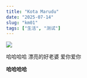 ```yaml
---
title: "Kota Marudu"
date: "2025-07-14"
slug: "km01"
tags: ["生活", "测试"]
---
```

![](https://prod-files-secure.s3.us-west-2.amazonaws.com/112d0858-5090-4d34-a606-b75eb8d65fd2/c7b45876-473c-4fb6-85d3-cb84a84bfc51/1000201235.jpg?X-Amz-Algorithm=AWS4-HMAC-SHA256&X-Amz-Content-Sha256=UNSIGNED-PAYLOAD&X-Amz-Credential=ASIAZI2LB466VMYPBIWU%2F20250724%2Fus-west-2%2Fs3%2Faws4_request&X-Amz-Date=20250724T090140Z&X-Amz-Expires=3600&X-Amz-Security-Token=IQoJb3JpZ2luX2VjEAAaCXVzLXdlc3QtMiJIMEYCIQDnt%2Bp47vaWPHjX2zbkdXDWb4tIbw5ZIv5qpQ%2FhBVQT9gIhANyNYGwOMXzsWvORuikreXqStRDPiFTsq7%2FphDRUI74BKv8DCCkQABoMNjM3NDIzMTgzODA1IgzRuNCY1PKfsFGYKZoq3AOZcLdt7GtlO5TfjqJpVYrJzTSSyZcxZ6zqp%2FyQ9gPdYut8yoQClUKGLAWrHepuV4Joq8Jyr%2F%2FPqf8JEcLQvlGxqvKOC3tvlVpMx1UYWdD7MbLCxcz%2BbSg1akkjKaRYiQWAYKg05jYp0hDRYnIn%2B1NJ%2FsTQQsVqNeRYhAb9DoTOUmG54o%2Br%2FsvDZQCW%2F4zh5a3v0JoLkI8xBxORQrnCP1tEIID1jqcnmqZb0cQFTKxJi4PkFcEnQ2535oZzzcbYweuW5A%2BrzGnoCddj2E%2FQsgMJYvW2U49eWVdpazfaSPgcR%2Bss0OPG0ZpZApjU%2BknF6%2FsCuzcmFoXb10OHcYuInMOlYeLBXg%2F3ymn0MUp%2BVdVjteni6IuVC89hXvrISMuGVdbfHF6dz%2B47KGuQhixhDng6Yh0%2FbCSf8AYUU7xBM%2F3mnEcTzP3JCTUkDlRIxnh1hekSa203eUgbfuXUBP7%2FS%2BbXFtzFt%2Bi0Mz2IVB%2BeNJr8Vl%2Fqdyn886RdFks38rhZ6lIhiHmhH2RWGakE5NfEIlR1DQ%2FDR9VJnVbs5llhrpzfZrMXglkqFO33pyuHB6QnsPrSUXDL8muncC61x7T0Ivh%2FP8j12HYzI5vDDpn6vfepwue1Xo8mbhCryE8ynzCIz4fEBjqkAVaEylxEF3JveLU9jGvbg2VvbZZnZ53X%2FNxHYdk0EE%2BCOxJgwKyLafSi1G%2FTsfwjgvYJ%2FZI0vYw8zHZJy%2BVK6BO2%2FLBnh4LKExyWiReKDVXOGbs%2FbKij6SFdovMoqUEV8Flrs88B4hKjaKk8%2BoAPMmiztlizpU2hQ0fJCDD1eN1hkzJfIFO552NEYYMts1FL28kxV6eSHZh5JHwaqyTWhaosuLl5&X-Amz-Signature=726db8fcded0fa18cd2b7386f99064900a858618841bd04d4ed23580540ce50b&X-Amz-SignedHeaders=host&x-amz-checksum-mode=ENABLED&x-id=GetObject)


哈哈哈哈  漂亮的好老婆  爱你爱你


**哈哈哈哈**

